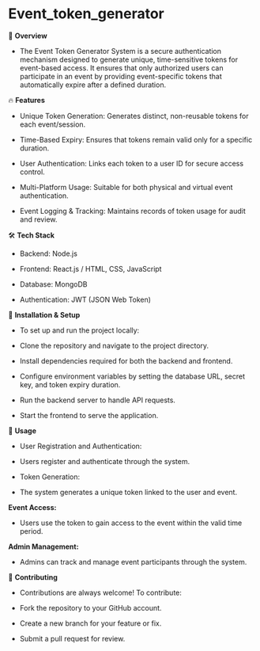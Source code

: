 # Event_token_generator
📌 **Overview**
- The Event Token Generator System is a secure authentication mechanism designed to generate unique, time-sensitive tokens for event-based access. It ensures that only authorized users can participate in an event by providing event-specific tokens that automatically expire after a defined duration.

🔥 **Features**
- Unique Token Generation: Generates distinct, non-reusable tokens for each event/session.

- Time-Based Expiry: Ensures that tokens remain valid only for a specific duration.

- User Authentication: Links each token to a user ID for secure access control.

- Multi-Platform Usage: Suitable for both physical and virtual event authentication.

- Event Logging & Tracking: Maintains records of token usage for audit and review.

🛠 **Tech Stack**
- Backend: Node.js

- Frontend: React.js / HTML, CSS, JavaScript

- Database: MongoDB

- Authentication: JWT (JSON Web Token)

🚀 **Installation & Setup**
- To set up and run the project locally:

- Clone the repository and navigate to the project directory.

- Install dependencies required for both the backend and frontend.

- Configure environment variables by setting the database URL, secret key, and token expiry duration.

- Run the backend server to handle API requests.

- Start the frontend to serve the application.

📌 **Usage**
- User Registration and Authentication:

- Users register and authenticate through the system.

- Token Generation:

- The system generates a unique token linked to the user and event.

**Event Access:**

- Users use the token to gain access to the event within the valid time period.

**Admin Management:**

- Admins can track and manage event participants through the system.

🤝 **Contributing**
- Contributions are always welcome! To contribute:

- Fork the repository to your GitHub account.

- Create a new branch for your feature or fix.

- Submit a pull request for review.

